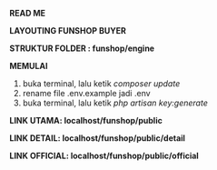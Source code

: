 **READ ME**

**LAYOUTING FUNSHOP BUYER**

**STRUKTUR FOLDER : funshop/engine**

**MEMULAI**

1. buka terminal, lalu ketik _composer update_
2. rename file .env.example jadi .env
3. buka terminal, lalu ketik _php artisan key:generate_

**LINK UTAMA: localhost/funshop/public**

**LINK DETAIL: localhost/funshop/public/detail**

**LINK OFFICIAL: localhost/funshop/public/official**
